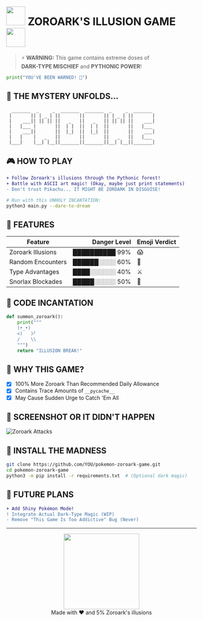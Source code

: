 # <img src="https://raw.githubusercontent.com/PokeAPI/sprites/master/sprites/pokemon/571.png" width="50">  ZOROARK'S ILLUSION GAME  <img src="https://raw.githubusercontent.com/PokeAPI/sprites/master/sprites/pokemon/571.png" width="50">

> ⚡ **WARNING:** This game contains extreme doses of  
> **DARK-TYPE MISCHIEF** and **PYTHONIC POWER**!  

```python
print("YOU'VE BEEN WARNED! 👻")
```

## 🌌 **THE MYSTERY UNFOLDS...**
```
  _______  _     _  _______  _______  _     _  _______ 
 |       || | _ | ||       ||       || | _ | ||       |
 |    ___|| || || ||   _   ||   _   || || || ||    ___|
 |   |___ |       ||  | |  ||  | |  ||       ||   |___ 
 |    ___||       ||  |_|  ||  |_|  ||       ||    ___|
 |   |    |   _   ||       ||       ||   _   ||   |___ 
 |___|    |__| |__||_______||_______||__| |__||_______|
```

## 🎮 **HOW TO PLAY**
```diff
+ Follow Zoroark's illusions through the Pythonic forest!
+ Battle with ASCII art magic! (Okay, maybe just print statements)
- Don't trust Pikachu... IT MIGHT BE ZOROARK IN DISGUISE!
```

```bash
# Run with this UNHOLY INCANTATION:
python3 main.py --dare-to-dream
```

## 🧿 **FEATURES**
| Feature        | Danger Level | Emoji Verdict |
|---------------|-------------:|---------------|
| Zoroark Illusions | ██████████ 99% | 😱 |
| Random Encounters | ██████░░░░ 60% | 🎲 |
| Type Advantages | ████░░░░░░ 40% | ⚔️ |
| Snorlax Blockades | █████░░░░░ 50% | 🛌 |

## 📜 **CODE INCANTATION**
```python
def summon_zoroark():
    print("""
    (•_•)  
    <)   )╯ 
    /    \\ 
    """)
    return "ILLUSION BREAK!"
```

## 🌟 **WHY THIS GAME?**
- [x] 100% More Zoroark Than Recommended Daily Allowance
- [x] Contains Trace Amounts of `__pycache__`
- [x] May Cause Sudden Urge to Catch 'Em All

## 📸 **SCREENSHOT OR IT DIDN'T HAPPEN**
![Zoroark Attacks](https://media.giphy.com/media/xT5LMHxhOfscxPfIfm/giphy.gif)

## 🚀 **INSTALL THE MADNESS**
```bash
git clone https://github.com/YOU/pokemon-zoroark-game.git
cd pokemon-zoroark-game
python3 -m pip install -r requirements.txt  # (Optional dark magic)
```

## 🔮 **FUTURE PLANS**
```diff
+ Add Shiny Pokémon Mode!
! Integrate Actual Dark-Type Magic (WIP)
- Remove "This Game Is Too Addictive" Bug (Never)
```

---

<p align="center">
  <img src="https://media.giphy.com/media/3o7abKhOpu0NwenH3O/giphy.gif" width="200">
  <br>
  Made with ❤️ and 5% Zoroark's illusions
</p>

